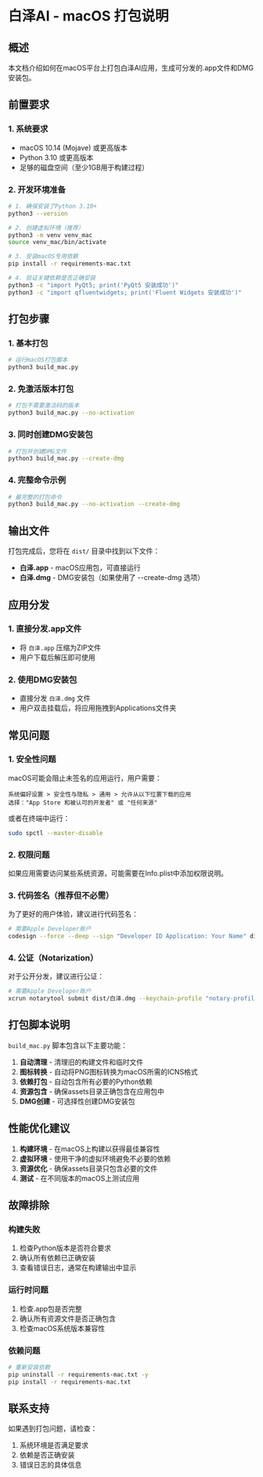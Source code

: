 # 白泽AI - macOS 打包说明

## 概述
本文档介绍如何在macOS平台上打包白泽AI应用，生成可分发的.app文件和DMG安装包。

## 前置要求

### 1. 系统要求
- macOS 10.14 (Mojave) 或更高版本
- Python 3.10 或更高版本
- 足够的磁盘空间（至少1GB用于构建过程）

### 2. 开发环境准备
```bash
# 1. 确保安装了Python 3.10+
python3 --version

# 2. 创建虚拟环境（推荐）
python3 -m venv venv_mac
source venv_mac/bin/activate

# 3. 安装macOS专用依赖
pip install -r requirements-mac.txt

# 4. 验证关键依赖是否正确安装
python3 -c "import PyQt5; print('PyQt5 安装成功')"
python3 -c "import qfluentwidgets; print('Fluent Widgets 安装成功')"
```

## 打包步骤

### 1. 基本打包
```bash
# 运行macOS打包脚本
python3 build_mac.py
```

### 2. 免激活版本打包
```bash
# 打包不需要激活码的版本
python3 build_mac.py --no-activation
```

### 3. 同时创建DMG安装包
```bash
# 打包并创建DMG文件
python3 build_mac.py --create-dmg
```

### 4. 完整命令示例
```bash
# 最完整的打包命令
python3 build_mac.py --no-activation --create-dmg
```

## 输出文件

打包完成后，您将在 `dist/` 目录中找到以下文件：

- **白泽.app** - macOS应用包，可直接运行
- **白泽.dmg** - DMG安装包（如果使用了 --create-dmg 选项）

## 应用分发

### 1. 直接分发.app文件
- 将 `白泽.app` 压缩为ZIP文件
- 用户下载后解压即可使用

### 2. 使用DMG安装包
- 直接分发 `白泽.dmg` 文件
- 用户双击挂载后，将应用拖拽到Applications文件夹

## 常见问题

### 1. 安全性问题
macOS可能会阻止未签名的应用运行，用户需要：
```
系统偏好设置 > 安全性与隐私 > 通用 > 允许从以下位置下载的应用
选择："App Store 和被认可的开发者" 或 "任何来源"
```

或者在终端中运行：
```bash
sudo spctl --master-disable
```

### 2. 权限问题
如果应用需要访问某些系统资源，可能需要在Info.plist中添加权限说明。

### 3. 代码签名（推荐但不必需）
为了更好的用户体验，建议进行代码签名：
```bash
# 需要Apple Developer账户
codesign --force --deep --sign "Developer ID Application: Your Name" dist/白泽.app
```

### 4. 公证（Notarization）
对于公开分发，建议进行公证：
```bash
# 需要Apple Developer账户
xcrun notarytool submit dist/白泽.dmg --keychain-profile "notary-profile" --wait
```

## 打包脚本说明

`build_mac.py` 脚本包含以下主要功能：

1. **自动清理** - 清理旧的构建文件和临时文件
2. **图标转换** - 自动将PNG图标转换为macOS所需的ICNS格式
3. **依赖打包** - 自动包含所有必要的Python依赖
4. **资源包含** - 确保assets目录正确包含在应用包中
5. **DMG创建** - 可选择性创建DMG安装包

## 性能优化建议

1. **构建环境** - 在macOS上构建以获得最佳兼容性
2. **虚拟环境** - 使用干净的虚拟环境避免不必要的依赖
3. **资源优化** - 确保assets目录只包含必要的文件
4. **测试** - 在不同版本的macOS上测试应用

## 故障排除

### 构建失败
1. 检查Python版本是否符合要求
2. 确认所有依赖已正确安装
3. 查看错误日志，通常在构建输出中显示

### 运行时问题
1. 检查.app包是否完整
2. 确认所有资源文件是否正确包含
3. 检查macOS系统版本兼容性

### 依赖问题
```bash
# 重新安装依赖
pip uninstall -r requirements-mac.txt -y
pip install -r requirements-mac.txt
```

## 联系支持
如果遇到打包问题，请检查：
1. 系统环境是否满足要求
2. 依赖是否正确安装
3. 错误日志的具体信息 